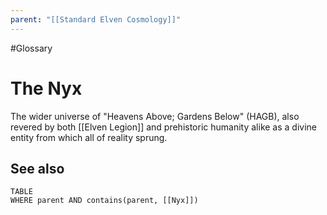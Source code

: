 ```yaml
---
parent: "[[Standard Elven Cosmology]]"
---
```

#Glossary
# The Nyx

The wider universe of "Heavens Above; Gardens Below" (HAGB), also revered by both [[Elven Legion]] and prehistoric humanity alike as a divine entity from which all of reality sprung.

## See also
```dataview
TABLE
WHERE parent AND contains(parent, [[Nyx]])
```
